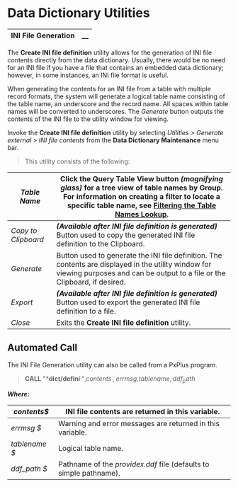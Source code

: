 # Data Dictionary Utilities   
  
**INI File Generation** |  **__**  
---|---  
  
The **Create INI file definition** utility allows for the generation of INI file contents directly from the data dictionary. Usually, there would be no need for an INI file if you have a file that contains an embedded data dictionary; however, in some instances, an INI file format is useful.

When generating the contents for an INI file from a table with multiple record formats, the system will generate a logical table name consisting of the table name, an underscore and the record name. All spaces within table names will be converted to underscores. The _Generate_ button outputs the contents of the INI file to the utility window for viewing.

Invoke the **Create INI file definition** utility by selecting _Utilities > Generate external > INI file contents_ from the **Data Dictionary Maintenance** menu bar.

> This utility consists of the following:

_Table Name_ |  Click the Query Table View button _(magnifying glass)_ for a tree view of table names by Group. For information on creating a filter to locate a specific table name, see **[Filtering the Table Names Lookup](../Data%20Dictionary%20Maintenance/Filtering%20the%20Table%20Names%20Lookup.md)**.  
---|---  
_Copy to Clipboard_ |  **_(Available after INI file definition is generated)_** Button used to copy the generated INI file definition to the Clipboard.  
_Generate_ |  Button used to generate the INI file definition. The contents are displayed in the utility window for viewing purposes and can be output to a file or the Clipboard, if desired.  
_Export_ |  **_(Available after INI file definition is generated)_** Button used to export the generated INI file definition to a file.  
_Close_ |  Exits the **Create INI file definition** utility.  
  
## Automated Call

The INI File Generation utility can also be called from a PxPlus program.

> **CALL** "***dict/defini** ",_contents_ _$,errmsg$,tablename$,ddf_path$_

**_Where:_**

_contents$_ |  INI file contents are returned in this variable.  
---|---  
_errmsg_ _$_ |  Warning and error messages are returned in this variable.  
_tablename_ _$_ |  Logical table name.  
_ddf_path_ _$_ |  Pathname of the _providex.ddf_ file (defaults to simple pathname).
